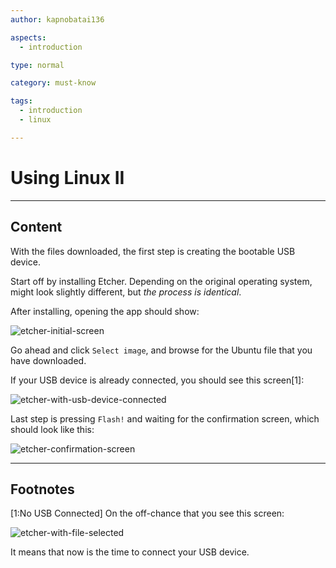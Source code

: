 ```yaml
---
author: kapnobatai136

aspects:
  - introduction

type: normal

category: must-know

tags:
  - introduction
  - linux

---
```


# Using Linux II

---
## Content

With the files downloaded, the first step is creating the bootable USB device.

Start off by installing Etcher. Depending on the original operating system, might look slightly different, but *the process is identical*.

After installing, opening the app should show:

![etcher-initial-screen](https://img.enkipro.com/47aac621d408eef1f32c1bfc4f6dfd9b.png)

Go ahead and click `Select image`, and browse for the Ubuntu file that you have downloaded.

If your USB device is already connected, you should see this screen[1]:

![etcher-with-usb-device-connected](https://img.enkipro.com/c29cb1630b914c76dcf8befaf0ce7376.png)

Last step is pressing `Flash!` and waiting for the confirmation screen, which should look like this:

![etcher-confirmation-screen](https://img.enkipro.com/ac4647e8db25767886af53d85335c21d.png)


---
## Footnotes

[1:No USB Connected]
On the off-chance that you see this screen:

![etcher-with-file-selected](https://img.enkipro.com/ba885e3e1a2e4d66e0b831ffb5a0efc3.png)

It means that now is the time to connect your USB device.